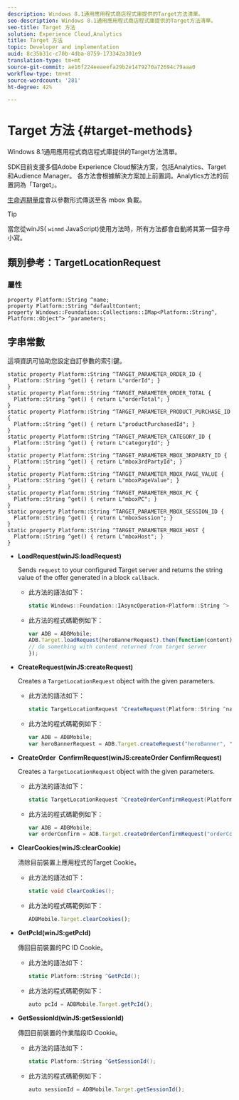 ```yaml
---
description: Windows 8.1通用應用程式商店程式庫提供的Target方法清單。
seo-description: Windows 8.1通用應用程式商店程式庫提供的Target方法清單。
seo-title: Target 方法
solution: Experience Cloud,Analytics
title: Target 方法
topic: Developer and implementation
uuid: 8c35b31c-c70b-4dba-8759-173342a301e9
translation-type: tm+mt
source-git-commit: ae16f224eeaeefa29b2e1479270a72694c79aaa0
workflow-type: tm+mt
source-wordcount: '281'
ht-degree: 42%

---
```



# Target 方法 {#target-methods}

Windows 8.1通用應用程式商店程式庫提供的Target方法清單。

SDK目前支援多個Adobe Experience Cloud解決方案，包括Analytics、Target和Audience Manager。 各方法會根據解決方案加上前置詞。Analytics方法的前置詞為「Target」。

[生命週期量度](/help/windows-appstore/metrics.md)會以參數形式傳送至各 mbox 負載。

>[!TIP]
>
>當您從winJS( `winmd` JavaScript)使用方法時，所有方法都會自動將其第一個字母小寫。

## 類別參考：TargetLocationRequest

### 屬性

```
property Platform::String ^name; 
property Platform::String ^defaultContent; 
property Windows::Foundation::Collections::IMap<Platform::String^, Platform::Object^> ^parameters;
```

## 字串常數

這項資訊可協助您設定自訂參數的索引鍵。

```
static property Platform::String ^TARGET_PARAMETER_ORDER_ID { 
  Platform::String ^get() { return L"orderId"; } 
} 
static property Platform::String ^TARGET_PARAMETER_ORDER_TOTAL { 
  Platform::String ^get() { return L"orderTotal"; } 
} 
static property Platform::String ^TARGET_PARAMETER_PRODUCT_PURCHASE_ID { 
  Platform::String ^get() { return L"productPurchasedId"; } 
} 
static property Platform::String ^TARGET_PARAMETER_CATEGORY_ID { 
  Platform::String ^get() { return L"categoryId"; } 
} 
static property Platform::String ^TARGET_PARAMETER_MBOX_3RDPARTY_ID { 
  Platform::String ^get() { return L"mbox3rdPartyId"; } 
} 
static property Platform::String ^TARGET_PARAMETER_MBOX_PAGE_VALUE { 
  Platform::String ^get() { return L"mboxPageValue"; } 
} 
static property Platform::String ^TARGET_PARAMETER_MBOX_PC { 
  Platform::String ^get() { return L"mboxPC"; } 
} 
static property Platform::String ^TARGET_PARAMETER_MBOX_SESSION_ID { 
  Platform::String ^get() { return L"mboxSession"; } 
} 
static property Platform::String ^TARGET_PARAMETER_MBOX_HOST { 
  Platform::String ^get() { return L"mboxHost"; } 
}
```

* **LoadRequest(winJS:loadRequest)**

   Sends `request` to your configured Target server and returns the string value of the offer generated in a block `callback`.

   * 此方法的語法如下：

      ```csharp
      static Windows::Foundation::IAsyncOperation<Platform::String ^> ^LoadRequest(TargetLocationRequest ^request);
      ```

   * 此方法的程式碼範例如下：

      ```js
      var ADB = ADBMobile; 
      ADB.Target.loadRequest(heroBannerRequest).then(function(content) { 
      // do something with content returned from target server 
      });
      ```

* **CreateRequest(winJS:createRequest)**

   Creates a `TargetLocationRequest` object with the given parameters.

   * 此方法的語法如下：

      ```csharp
      static TargetLocationRequest ^CreateRequest(Platform::String ^name, Platform::String ^defaultContent, Windows::Foundation::Collections::IMap<Platform::String^, Platform::Object^> ^parameters); 
      ```

   * 此方法的程式碼範例如下：

      ```js
      var ADB = ADBMobile; 
      var heroBannerRequest = ADB.Target.createRequest("heroBanner", "default.png", null); 
      ```

* **CreateOrder &#x200B; ConfirmRequest(winJS:createOrder &#x200B; ConfirmRequest)**

   Creates a `TargetLocationRequest` object with the given parameters.

   * 此方法的語法如下：

      ```csharp
      static TargetLocationRequest ^CreateOrderConfirmRequest(Platform::String ^name, Platform::String ^orderId, Platform::String ^orderTotal, Platform::String ^productPurchasedId, Windows::Foundation::Collections::IMap<Platform::String^, Platform::Object> ^parameters); 
      ```

   * 此方法的程式碼範例如下：

      ```js
      var ADB = ADBMobile; 
      var orderConfirm = ADB.Target.createOrderConfirmRequest("orderConfirm", "order", "47.88", "3722", null); 
      ```

* **ClearCookies(winJS:clearCookie)**

   清除目前裝置上應用程式的Target Cookie。

   * 此方法的語法如下：

      ```csharp
      static void ClearCookies(); 
      ```

   * 此方法的程式碼範例如下：

      ```js
      ADBMobile.Target.clearCookies();
      ```

* **GetPcId(winJS:getPcId)**

   傳回目前裝置的PC ID Cookie。

   * 此方法的語法如下：

      ```csharp
      static Platform::String ^GetPcId();
      ```

   * 此方法的程式碼範例如下：

      ```js
      auto pcId = ADBMobile.Target.getPcId(); 
      ```

* **GetSessionId(winJS:getSessionId)**

   傳回目前裝置的作業階段ID Cookie。

   * 此方法的語法如下：

      ```csharp
      static Platform::String ^GetSessionId(); 
      ```

   * 此方法的程式碼範例如下：

      ```js
      auto sessionId = ADBMobile.Target.getSessionId(); 
      ```

